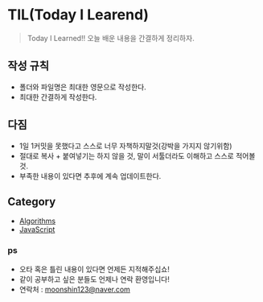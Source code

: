 # TIL(Today I Learend)
> Today I Learned!! 오늘 배운 내용을 간결하게 정리하자.

## 작성 규칙

- 폴더와 파일명은 최대한 영문으로 작성한다.
- 최대한 간결하게 작성한다.

## 다짐

- 1일 1커밋을 못했다고 스스로 너무 자책하지말것(강박을 가지지 않기위함)
- 절대로 복사 + 붙여넣기는 하지 않을 것, 말이 서툴더라도 이해하고 스스로 적어볼 것.
- 부족한 내용이 있다면 추후에 계속 업데이트한다.

## Category

- [Algorithms](./Algorithms)
- [JavaScript](./JavaScript)

### ps

- 오타 혹은 틀린 내용이 있다면 언제든 지적해주십쇼!
- 같이 공부하고 싶은 분들도 언제나 연락 환영입니다!
- 연락처 : moonshin123@naver.com
